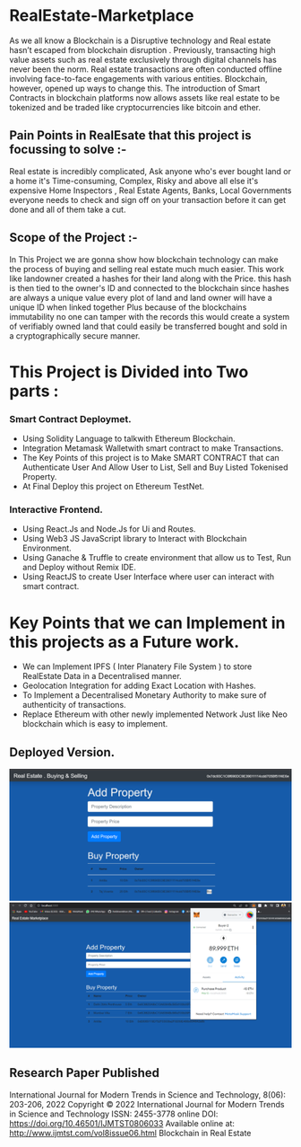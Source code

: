 # RealEstate-Marketplace

As we all know a Blockchain is a Disruptive technology and Real estate hasn’t escaped from blockchain disruption . Previously, transacting high value assets such as real estate exclusively through digital channels has never been the norm. Real estate transactions are often conducted offline involving face-to-face engagements with various entities. Blockchain, however, opened up ways to change this. The introduction of Smart Contracts in blockchain platforms now allows assets like real estate to be tokenized and be traded like cryptocurrencies like bitcoin and ether.

## Pain Points in RealEsate that this project is focussing to solve :-
Real estate is incredibly complicated, Ask anyone who's ever bought land or a home it's Time-consuming, Complex, Risky and above all else it's expensive Home Inspectors , Real Estate Agents, Banks, Local Governments everyone needs to check and sign off on your transaction before it can get done and all of them take a cut.

## Scope of the Project :-
In This Project we are gonna show how blockchain technology can make the process of buying and selling real estate much much easier. This work like landowner created a hashes for their land along with the Price. this hash is then tied to the owner's ID and connected to the blockchain since hashes are always a unique value every plot of land and land owner will have a unique ID when linked together Plus because of the blockchains immutability no one can tamper with the records this would create a system of verifiably owned land that could easily be transferred bought and sold in a cryptographically secure manner.

# This Project is Divided into Two parts :
### Smart Contract Deploymet.
- Using Solidity Language to talkwith Ethereum Blockchain.
- Integration Metamask Walletwith smart contract to make Transactions.
- The Key Points of this project is to Make SMART CONTRACT that can Authenticate User And Allow User to List, Sell and Buy Listed Tokenised Property.
- At Final Deploy this project on Ethereum TestNet.

### Interactive Frontend.
- Using React.Js and Node.Js for Ui and Routes.
- Using Web3 JS JavaScript library to Interact with Blockchain Environment.
- Using Ganache & Truffle to create environment that allow us to Test, Run and Deploy without Remix IDE.
- Using ReactJS to create User Interface where user can interact with smart contract.

# Key Points that we can Implement in this projects as a Future work.
- We can Implement IPFS ( Inter Planatery File System ) to store RealEstate Data in a Decentralised manner.
- Geolocation Integration for adding Exact Location with Hashes.
- To Implement a Decentralised Monetary Authority to make sure of authenticity of transactions.
- Replace Ethereum with other newly implemented Network Just like Neo blockchain which is easy to implement.

## Deployed Version.
<img src="interface-1.png"> <br/>
<img src="interface-2.png"> <br/>

## Research Paper Published
International Journal for Modern Trends in Science and Technology, 8(06): 203-206, 2022
Copyright © 2022 International Journal for Modern Trends in Science and Technology 
ISSN: 2455-3778 online
DOI: https://doi.org/10.46501/IJMTST0806033
Available online at: http://www.ijmtst.com/vol8issue06.html
Blockchain in Real Estate
